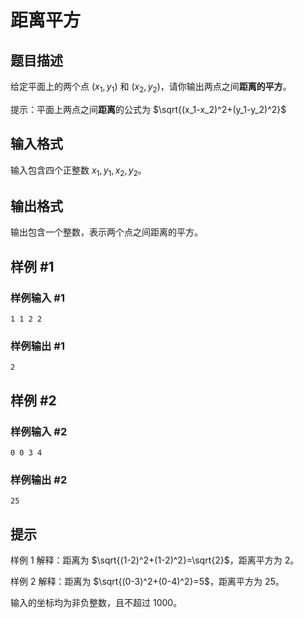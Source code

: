 # 距离平方

## 题目描述

给定平面上的两个点 $(x_1,y_1)$ 和 $(x_2,y_2)$，请你输出两点之间**距离的平方**。

提示：平面上两点之间**距离**的公式为 $\sqrt{(x_1-x_2)^2+(y_1-y_2)^2}$

## 输入格式

输入包含四个正整数 $x_1,y_1,x_2,y_2$。

## 输出格式

输出包含一个整数，表示两个点之间距离的平方。

## 样例 #1

### 样例输入 #1

```
1 1 2 2
```

### 样例输出 #1

```
2
```

## 样例 #2

### 样例输入 #2

```
0 0 3 4
```

### 样例输出 #2

```
25
```

## 提示

样例 1 解释：距离为 $\sqrt{(1-2)^2+(1-2)^2}=\sqrt{2}$，距离平方为 2。

样例 2 解释：距离为 $\sqrt{(0-3)^2+(0-4)^2}=5$，距离平方为 25。

输入的坐标均为非负整数，且不超过 1000。